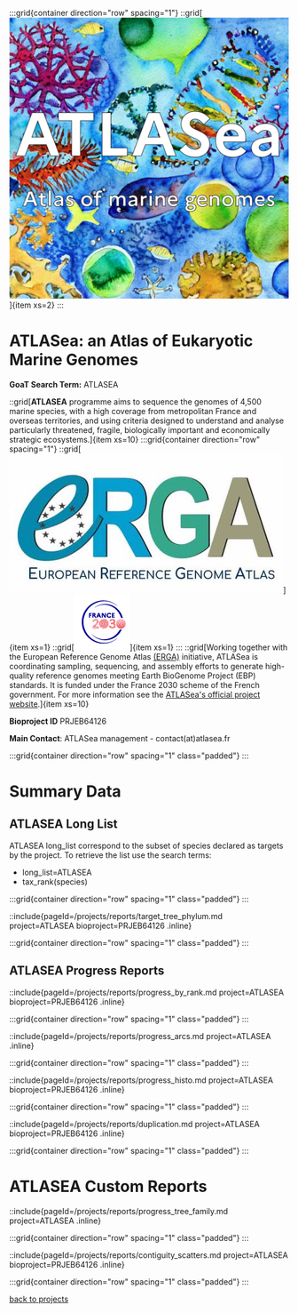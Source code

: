 :::grid{container direction="row" spacing="1"}
::grid[![GoaT](/static/images/ATLASEA-logo.png)]{item xs=2}
:::

# ATLASea: an Atlas of Eukaryotic Marine Genomes

**GoaT Search Term:** ATLASEA

::grid[**ATLASEA** programme aims to sequence the genomes of 4,500 marine species, with a high coverage from metropolitan France and overseas territories, and using criteria designed to understand and analyse particularly threatened, fragile, biologically important and economically strategic ecosystems.]{item xs=10}
:::grid{container direction="row" spacing="1"}
::grid[![GoaT](/static/images/ERGA_logo_rect.jpg)]{item xs=1}
::grid[![GoaT](/static/images/france2030.png)]{item xs=1}
:::
::grid[Working together with the European Reference Genome Atlas [(ERGA)](https://www.erga-biodiversity.eu) initiative, ATLASea is coordinating sampling, sequencing, and assembly efforts to generate high-quality reference genomes meeting Earth BioGenome Project (EBP) standards. It is funded under the France 2030 scheme of the French government. For more information see the [ATLASea's official project website](https://www.atlasea.fr/en/home-page-en/).]{item xs=10}

**Bioproject ID** PRJEB64126

**Main Contact**: ATLASea management - contact(at)atlasea.fr

:::grid{container direction="row" spacing="1" class="padded"}
:::

# Summary Data

## ATLASEA Long List

ATLASEA long_list correspond to the subset of species declared as targets by the project. To retrieve the list use the search terms:

- long_list=ATLASEA
- tax_rank(species)

:::grid{container direction="row" spacing="1" class="padded"}
:::

::include{pageId=/projects/reports/target_tree_phylum.md project=ATLASEA bioproject=PRJEB64126 .inline}

:::grid{container direction="row" spacing="1" class="padded"}
:::

## ATLASEA Progress Reports

::include{pageId=/projects/reports/progress_by_rank.md project=ATLASEA bioproject=PRJEB64126 .inline}

:::grid{container direction="row" spacing="1" class="padded"}
:::

::include{pageId=/projects/reports/progress_arcs.md project=ATLASEA .inline}

:::grid{container direction="row" spacing="1" class="padded"}
:::

::include{pageId=/projects/reports/progress_histo.md project=ATLASEA bioproject=PRJEB64126 .inline}

:::grid{container direction="row" spacing="1" class="padded"}
:::

::include{pageId=/projects/reports/duplication.md project=ATLASEA bioproject=PRJEB64126 .inline}

:::grid{container direction="row" spacing="1" class="padded"}
:::

# ATLASEA Custom Reports

::include{pageId=/projects/reports/progress_tree_family.md project=ATLASEA .inline}

:::grid{container direction="row" spacing="1" class="padded"}
:::

::include{pageId=/projects/reports/contiguity_scatters.md project=ATLASEA bioproject=PRJEB64126 .inline}

:::grid{container direction="row" spacing="1" class="padded"}
:::

[back to projects](/projects)
